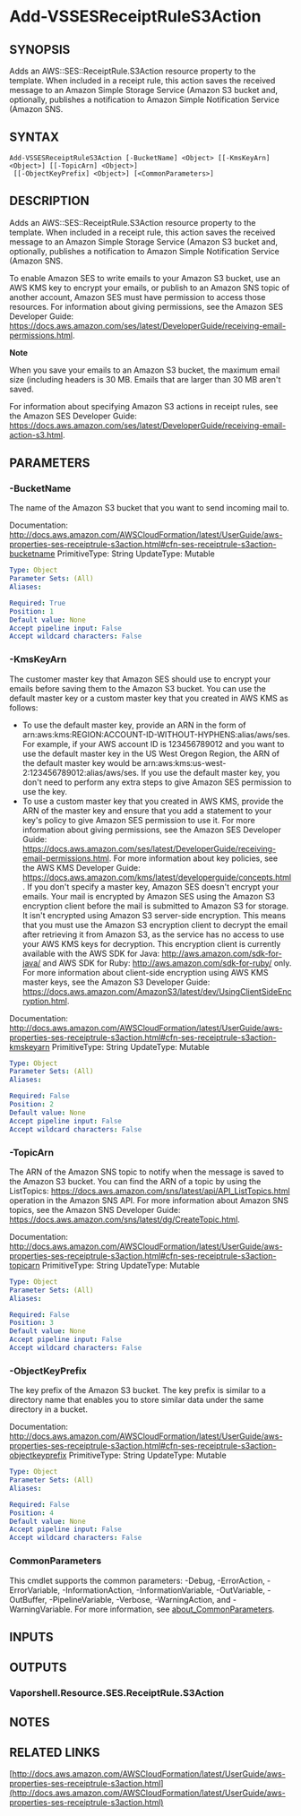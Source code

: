 # Add-VSSESReceiptRuleS3Action

## SYNOPSIS
Adds an AWS::SES::ReceiptRule.S3Action resource property to the template.
When included in a receipt rule, this action saves the received message to an Amazon Simple Storage Service (Amazon S3 bucket and, optionally, publishes a notification to Amazon Simple Notification Service (Amazon SNS.

## SYNTAX

```
Add-VSSESReceiptRuleS3Action [-BucketName] <Object> [[-KmsKeyArn] <Object>] [[-TopicArn] <Object>]
 [[-ObjectKeyPrefix] <Object>] [<CommonParameters>]
```

## DESCRIPTION
Adds an AWS::SES::ReceiptRule.S3Action resource property to the template.
When included in a receipt rule, this action saves the received message to an Amazon Simple Storage Service (Amazon S3 bucket and, optionally, publishes a notification to Amazon Simple Notification Service (Amazon SNS.

To enable Amazon SES to write emails to your Amazon S3 bucket, use an AWS KMS key to encrypt your emails, or publish to an Amazon SNS topic of another account, Amazon SES must have permission to access those resources.
For information about giving permissions, see the Amazon SES Developer Guide: https://docs.aws.amazon.com/ses/latest/DeveloperGuide/receiving-email-permissions.html.

**Note**

When you save your emails to an Amazon S3 bucket, the maximum email size (including headers is 30 MB.
Emails that are larger than 30 MB aren't saved.

For information about specifying Amazon S3 actions in receipt rules, see the Amazon SES Developer Guide: https://docs.aws.amazon.com/ses/latest/DeveloperGuide/receiving-email-action-s3.html.

## PARAMETERS

### -BucketName
The name of the Amazon S3 bucket that you want to send incoming mail to.

Documentation: http://docs.aws.amazon.com/AWSCloudFormation/latest/UserGuide/aws-properties-ses-receiptrule-s3action.html#cfn-ses-receiptrule-s3action-bucketname
PrimitiveType: String
UpdateType: Mutable

```yaml
Type: Object
Parameter Sets: (All)
Aliases:

Required: True
Position: 1
Default value: None
Accept pipeline input: False
Accept wildcard characters: False
```

### -KmsKeyArn
The customer master key that Amazon SES should use to encrypt your emails before saving them to the Amazon S3 bucket.
You can use the default master key or a custom master key that you created in AWS KMS as follows:
+ To use the default master key, provide an ARN in the form of arn:aws:kms:REGION:ACCOUNT-ID-WITHOUT-HYPHENS:alias/aws/ses.
For example, if your AWS account ID is 123456789012 and you want to use the default master key in the US West Oregon Region, the ARN of the default master key would be arn:aws:kms:us-west-2:123456789012:alias/aws/ses.
If you use the default master key, you don't need to perform any extra steps to give Amazon SES permission to use the key.
+ To use a custom master key that you created in AWS KMS, provide the ARN of the master key and ensure that you add a statement to your key's policy to give Amazon SES permission to use it.
For more information about giving permissions, see the Amazon SES Developer Guide: https://docs.aws.amazon.com/ses/latest/DeveloperGuide/receiving-email-permissions.html.
For more information about key policies, see the AWS KMS Developer Guide: https://docs.aws.amazon.com/kms/latest/developerguide/concepts.html.
If you don't specify a master key, Amazon SES doesn't encrypt your emails.
Your mail is encrypted by Amazon SES using the Amazon S3 encryption client before the mail is submitted to Amazon S3 for storage.
It isn't encrypted using Amazon S3 server-side encryption.
This means that you must use the Amazon S3 encryption client to decrypt the email after retrieving it from Amazon S3, as the service has no access to use your AWS KMS keys for decryption.
This encryption client is currently available with the AWS SDK for Java: http://aws.amazon.com/sdk-for-java/ and AWS SDK for Ruby: http://aws.amazon.com/sdk-for-ruby/ only.
For more information about client-side encryption using AWS KMS master keys, see the Amazon S3 Developer Guide: https://docs.aws.amazon.com/AmazonS3/latest/dev/UsingClientSideEncryption.html.

Documentation: http://docs.aws.amazon.com/AWSCloudFormation/latest/UserGuide/aws-properties-ses-receiptrule-s3action.html#cfn-ses-receiptrule-s3action-kmskeyarn
PrimitiveType: String
UpdateType: Mutable

```yaml
Type: Object
Parameter Sets: (All)
Aliases:

Required: False
Position: 2
Default value: None
Accept pipeline input: False
Accept wildcard characters: False
```

### -TopicArn
The ARN of the Amazon SNS topic to notify when the message is saved to the Amazon S3 bucket.
You can find the ARN of a topic by using the ListTopics: https://docs.aws.amazon.com/sns/latest/api/API_ListTopics.html operation in the Amazon SNS API.
For more information about Amazon SNS topics, see the Amazon SNS Developer Guide: https://docs.aws.amazon.com/sns/latest/dg/CreateTopic.html.

Documentation: http://docs.aws.amazon.com/AWSCloudFormation/latest/UserGuide/aws-properties-ses-receiptrule-s3action.html#cfn-ses-receiptrule-s3action-topicarn
PrimitiveType: String
UpdateType: Mutable

```yaml
Type: Object
Parameter Sets: (All)
Aliases:

Required: False
Position: 3
Default value: None
Accept pipeline input: False
Accept wildcard characters: False
```

### -ObjectKeyPrefix
The key prefix of the Amazon S3 bucket.
The key prefix is similar to a directory name that enables you to store similar data under the same directory in a bucket.

Documentation: http://docs.aws.amazon.com/AWSCloudFormation/latest/UserGuide/aws-properties-ses-receiptrule-s3action.html#cfn-ses-receiptrule-s3action-objectkeyprefix
PrimitiveType: String
UpdateType: Mutable

```yaml
Type: Object
Parameter Sets: (All)
Aliases:

Required: False
Position: 4
Default value: None
Accept pipeline input: False
Accept wildcard characters: False
```

### CommonParameters
This cmdlet supports the common parameters: -Debug, -ErrorAction, -ErrorVariable, -InformationAction, -InformationVariable, -OutVariable, -OutBuffer, -PipelineVariable, -Verbose, -WarningAction, and -WarningVariable. For more information, see [about_CommonParameters](http://go.microsoft.com/fwlink/?LinkID=113216).

## INPUTS

## OUTPUTS

### Vaporshell.Resource.SES.ReceiptRule.S3Action
## NOTES

## RELATED LINKS

[http://docs.aws.amazon.com/AWSCloudFormation/latest/UserGuide/aws-properties-ses-receiptrule-s3action.html](http://docs.aws.amazon.com/AWSCloudFormation/latest/UserGuide/aws-properties-ses-receiptrule-s3action.html)

